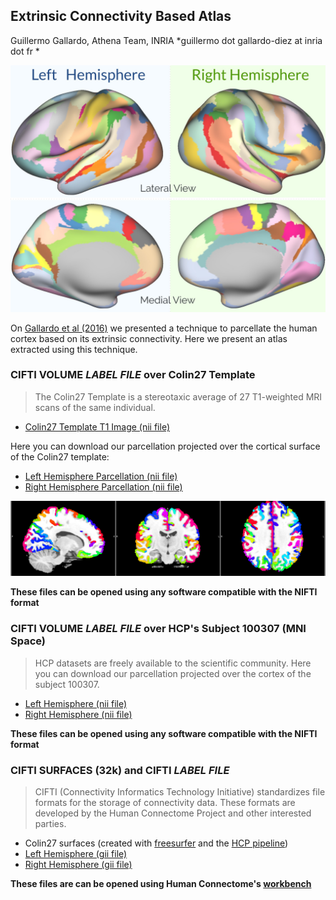 ## Extrinsic Connectivity Based Atlas

Guillermo Gallardo, Athena Team, INRIA
*guillermo dot gallardo-diez at inria dot fr *

![Atlas](img/atlas.jpg)

On [Gallardo et al (2016)](https://hal.archives-ouvertes.fr/hal-01358436/file/Gallardo.pdf) we presented a technique to parcellate the human cortex based on its extrinsic connectivity. Here we present an atlas extracted using this technique.

### CIFTI VOLUME *LABEL* _FILE_ over Colin27 Template

> The Colin27 Template is a stereotaxic average of 27 T1-weighted MRI scans of the same individual. 

- [Colin27 Template T1 Image (nii file)](files/colin/T1/colin27.nii.gz)

Here you can download our parcellation projected over the cortical surface of the Colin27 template:

- [Left Hemisphere Parcellation (nii file)](files/colin/parcellation/EC_atlas.L.colin27.label.nii)
- [Right Hemisphere Parcellation (nii file)](files/colin/parcellation/EC_atlas.R.colin27.label.nii)

![Parcellation on Colin27](img/colin_and_us.png)

**These files can be opened using any software compatible with the NIFTI format**

### CIFTI VOLUME *LABEL* _FILE_ over HCP's Subject 100307 (MNI Space)

> HCP datasets are freely available to the scientific community. Here you can download our parcellation projected over the cortex of the subject 100307.

- [Left Hemisphere (nii file)](files/EC_atlas.L.100307.label.nii)
- [Right Hemisphere (nii file)](files/EC_atlas.R.100307.label.nii)

**These files can be opened using any software compatible with the NIFTI format**

### CIFTI SURFACES (32k) and CIFTI *LABEL* _FILE_

> CIFTI (Connectivity Informatics Technology Initiative) standardizes file formats for the storage of connectivity data. These formats are developed by the Human Connectome Project and other interested parties.

- Colin27 surfaces (created with [freesurfer](https://surfer.nmr.mgh.harvard.edu/) and the [HCP pipeline](http://www.humanconnectome.org/documentation/HCP-pipelines/))
- [Left Hemisphere (gii file)](files/EC_atlas.L.32k.label.gii)
- [Right Hemisphere (gii file)](files/EC_atlas.L.32k.label.gii)

**These files are can be opened using Human Connectome's [workbench](https://www.humanconnectome.org/software/connectome-workbench.html)**

